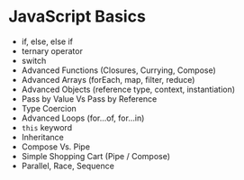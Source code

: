 # JavaScript Basics

- if, else, else if
- ternary operator
- switch
- Advanced Functions (Closures, Currying, Compose)
- Advanced Arrays (forEach, map, filter, reduce)
- Advanced Objects (reference type, context, instantiation)
- Pass by Value Vs Pass by Reference
- Type Coercion
- Advanced Loops (for...of, for...in)
- `this` keyword
- Inheritance
- Compose Vs. Pipe
- Simple Shopping Cart (Pipe / Compose)
- Parallel, Race, Sequence
